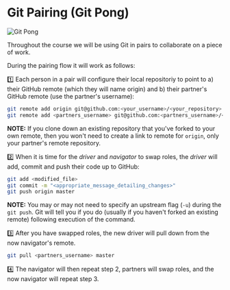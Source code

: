 # Git Pairing (Git Pong)

![Git Pong](images/gitpong.png)

Throughout the course we will be using Git in pairs to collaborate on a piece of work. 

During the pairing flow it will work as follows:

:one: Each person in a pair will configure their local repositoriy to point to a) their GitHub remote (which they will name origin) and b) their partner's GitHub remote (use the partner's username):

```bash
git remote add origin git@github.com:<your_username>/<your_repository>.git
git remote add <partners_username> git@github.com:<partners_username>/<partners_repository>.git
```

**NOTE:** If you clone down an existing repository that you've forked to your own remote, then you won't need to create a link to remote for `origin`, only your partner's remote repository.

:two: When it is time for the _driver_ and _navigator_ to swap roles, the _driver_ will add, commit and push their code up to GitHub:

```bash
git add <modified_file>
git commit -m "<appropriate_message_detailing_changes>"
git push origin master
```

**NOTE:** You may or may not need to specify an upstream flag (`-u`) during the `git push`. Git will tell you if you do (usually if you haven't forked an existing remote) following execution of the command.

:three: After you have swapped roles, the new driver will pull down from the now navigator's remote. 

```bash
git pull <partners_username> master
```

:four: The navigator will then repeat step 2, partners will swap roles, and the now navigator will repeat step 3.
